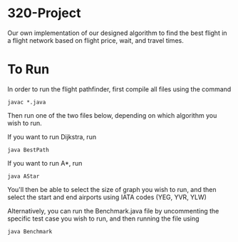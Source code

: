 # 320-Project
Our own implementation of our designed algorithm to find the best flight in a flight network based on flight price, wait, and travel times.

# To Run
In order to run the flight pathfinder, first compile all files using the command

```
javac *.java
```

Then run one of the two files below, depending on which algorithm you wish to run.

If you want to run Dijkstra, run

```
java BestPath
```

If you want to run A*, run

```
java AStar
```

You'll then be able to select the size of graph you wish to run, and then select the start and end airports using IATA codes (YEG, YVR, YLW)

Alternatively, you can run the Benchmark.java file by uncommenting the specific test case you wish to run, and then running the file using

```
java Benchmark
```
